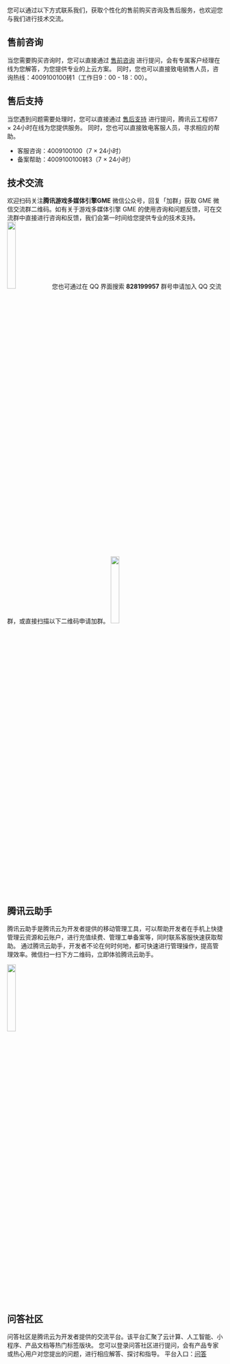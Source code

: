 您可以通过以下方式联系我们，获取个性化的售前购买咨询及售后服务，也欢迎您与我们进行技术交流。

## 售前咨询

当您需要购买咨询时，您可以直接通过 [售前咨询](https://cloud.tencent.com/online-service?from=sales&source=PRESALE)  进行提问，会有专属客户经理在线为您解答，为您提供专业的上云方案。
同时，您也可以直接致电销售人员，咨询热线：4009100100转1（工作日9：00 - 18：00）。

## 售后支持

当您遇到问题需要处理时，您可以直接通过 [售后支持](https://cloud.tencent.com/act/event/Online_service ) 进行提问，腾讯云工程师7 × 24小时在线为您提供服务。
同时，您也可以直接致电客服人员，寻求相应的帮助。

- 客服咨询：4009100100（7 × 24小时）
- 备案帮助：4009100100转3（7 × 24小时）

## 技术交流

欢迎扫码关注**腾讯游戏多媒体引擎GME** 微信公众号，回复「加群」获取 GME 微信交流群二维码。如有关于游戏多媒体引擎 GME 的使用咨询和问题反馈，可在交流群中直接进行咨询和反馈，我们会第一时间给您提供专业的技术支持。
<img src="https://qcloudimg.tencent-cloud.cn/raw/5e085437bcd4f980e377664c6653643f.jpeg" style="width:20%">
您也可通过在 QQ 界面搜索 **828199957** 群号申请加入 QQ 交流群，或直接扫描以下二维码申请加群。
<img src="https://main.qcloudimg.com/raw/89d27cd0544b9fb663482c998a54ffd4.png" style="width:20%">

## 腾讯云助手

腾讯云助手是腾讯云为开发者提供的移动管理工具，可以帮助开发者在手机上快捷管理云资源和云账户，进行充值续费、管理工单备案等，同时联系客服快速获取帮助。
通过腾讯云助手，开发者不论在何时何地，都可快速进行管理操作，提高管理效率。微信扫一扫下方二维码，立即体验腾讯云助手。

<img src="https://main.qcloudimg.com/raw/8a7deca0ca4a5aa2cef55338f9adf5a4.png" style="width:20%">

## 问答社区

问答社区是腾讯云为开发者提供的交流平台。该平台汇聚了云计算、人工智能、小程序、产品文档等热门标签版块。
您可以登录问答社区进行提问，会有产品专家或热心用户对您提出的问题，进行相应解答、探讨和指导。
平台入口：[问答](https://cloud.tencent.com/developer/ask)



